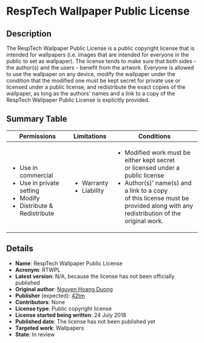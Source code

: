 RespTech Wallpaper Public License
=================================

Description
-----------

The RespTech Wallpaper Public License is a public copyright license that is
intended for wallpapers (i.e. images that are intended for everyone in the
public to set as wallpaper). The license tends to make sure that both sides -
the author(s) and the users - benefit from the artwork. Everyone is allowed to
use the wallpaper on any device, modify the wallpaper under the condition that
the modified one must be kept secret for private use or licensed under a public
license, and redistribute the exact copies of the wallpaper, as long as the
authors' names and a link to a copy of the RespTech Wallpaper Public License is
explicitly provided.

Summary Table
-------------

|Permissions|Limitations|Conditions|
|---|---|---|
|<br/><ul><li>Use in commercial</li><li>Use in private setting</li><li>Modify</li><li>Distribute & Redistribute</li></ul>|<ul><li>Warranty</li><li>Liability</li></ul>|<ul><li>Modified work must be either kept secret<br>or licensed under a public license</li><li>Author(s)' name(s) and a link to a copy<br>of this license must be provided along with any<br>redistribution of the original work.</li></ul>|

Details
-------

- **Name**: RespTech Wallpaper Public License
- **Acronym**: RTWPL
- **Latest version**: N/A, because the license has not been officially published
- **Original author**: [Nguyen Hoang Duong](http://github.com/NOVAglow)
- **Publisher** (expected): [42tm](http://github.com/42tm)
- **Contributors**: None
- **License type**: Public copyright license
- **License started being written**: 24 July 2018
- **Published date**: The license has not been published yet
- **Targeted work**: Wallpapers
- **State**: In review
